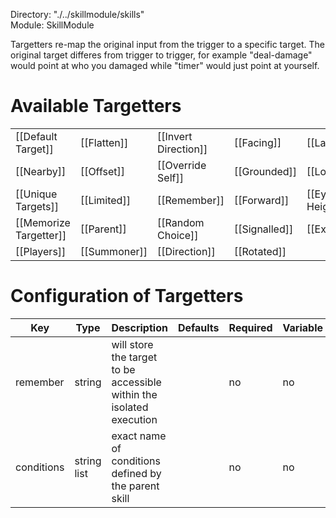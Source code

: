 Directory: "./../skillmodule/skills"  
Module: SkillModule

Targetters re-map the original input from the trigger to a specific target. The original target differes from trigger to trigger, for example "deal-damage" would point at who you damaged while "timer" would just point at yourself.

# Available Targetters

| | | | | |
|-|-|-|-|-|
| [[Default Target]] | [[Flatten]] | [[Invert Direction]] | [[Facing]] | [[Layered]] |
| [[Nearby]] | [[Offset]] | [[Override Self]] | [[Grounded]] | [[Looking]] |
| [[Unique Targets]] | [[Limited]] | [[Remember]] | [[Forward]] | [[Eye Height]] |
| [[Memorize Targetter]] | [[Parent]] | [[Random Choice]] | [[Signalled]] | [[Exact]] |
| [[Players]] | [[Summoner]] | [[Direction]] | [[Rotated]] | |

# Configuration of Targetters

| Key | Type | Description | Defaults | Required | Variable |
|-|-|-|-|-|-|
| remember | string | will store the target to be accessible within the isolated execution | | no | no |
| conditions | string list | exact name of conditions defined by the parent skill | | no | no |